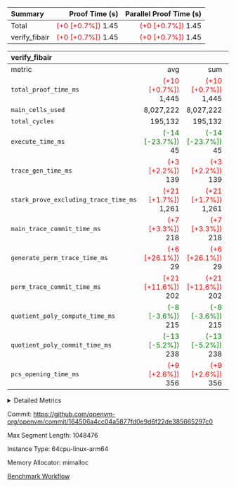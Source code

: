 | Summary | Proof Time (s) | Parallel Proof Time (s) |
|:---|---:|---:|
| Total | <span style='color: red'>(+0 [+0.7%])</span> 1.45 | <span style='color: red'>(+0 [+0.7%])</span> 1.45 |
| verify_fibair | <span style='color: red'>(+0 [+0.7%])</span> 1.45 | <span style='color: red'>(+0 [+0.7%])</span> 1.45 |


| verify_fibair |||||
|:---|---:|---:|---:|---:|
|metric|avg|sum|max|min|
| `total_proof_time_ms ` | <span style='color: red'>(+10 [+0.7%])</span> 1,445 | <span style='color: red'>(+10 [+0.7%])</span> 1,445 | <span style='color: red'>(+10 [+0.7%])</span> 1,445 | <span style='color: red'>(+10 [+0.7%])</span> 1,445 |
| `main_cells_used     ` |  8,027,222 |  8,027,222 |  8,027,222 |  8,027,222 |
| `total_cycles        ` |  195,132 |  195,132 |  195,132 |  195,132 |
| `execute_time_ms     ` | <span style='color: green'>(-14 [-23.7%])</span> 45 | <span style='color: green'>(-14 [-23.7%])</span> 45 | <span style='color: green'>(-14 [-23.7%])</span> 45 | <span style='color: green'>(-14 [-23.7%])</span> 45 |
| `trace_gen_time_ms   ` | <span style='color: red'>(+3 [+2.2%])</span> 139 | <span style='color: red'>(+3 [+2.2%])</span> 139 | <span style='color: red'>(+3 [+2.2%])</span> 139 | <span style='color: red'>(+3 [+2.2%])</span> 139 |
| `stark_prove_excluding_trace_time_ms` | <span style='color: red'>(+21 [+1.7%])</span> 1,261 | <span style='color: red'>(+21 [+1.7%])</span> 1,261 | <span style='color: red'>(+21 [+1.7%])</span> 1,261 | <span style='color: red'>(+21 [+1.7%])</span> 1,261 |
| `main_trace_commit_time_ms` | <span style='color: red'>(+7 [+3.3%])</span> 218 | <span style='color: red'>(+7 [+3.3%])</span> 218 | <span style='color: red'>(+7 [+3.3%])</span> 218 | <span style='color: red'>(+7 [+3.3%])</span> 218 |
| `generate_perm_trace_time_ms` | <span style='color: red'>(+6 [+26.1%])</span> 29 | <span style='color: red'>(+6 [+26.1%])</span> 29 | <span style='color: red'>(+6 [+26.1%])</span> 29 | <span style='color: red'>(+6 [+26.1%])</span> 29 |
| `perm_trace_commit_time_ms` | <span style='color: red'>(+21 [+11.6%])</span> 202 | <span style='color: red'>(+21 [+11.6%])</span> 202 | <span style='color: red'>(+21 [+11.6%])</span> 202 | <span style='color: red'>(+21 [+11.6%])</span> 202 |
| `quotient_poly_compute_time_ms` | <span style='color: green'>(-8 [-3.6%])</span> 215 | <span style='color: green'>(-8 [-3.6%])</span> 215 | <span style='color: green'>(-8 [-3.6%])</span> 215 | <span style='color: green'>(-8 [-3.6%])</span> 215 |
| `quotient_poly_commit_time_ms` | <span style='color: green'>(-13 [-5.2%])</span> 238 | <span style='color: green'>(-13 [-5.2%])</span> 238 | <span style='color: green'>(-13 [-5.2%])</span> 238 | <span style='color: green'>(-13 [-5.2%])</span> 238 |
| `pcs_opening_time_ms ` | <span style='color: red'>(+9 [+2.6%])</span> 356 | <span style='color: red'>(+9 [+2.6%])</span> 356 | <span style='color: red'>(+9 [+2.6%])</span> 356 | <span style='color: red'>(+9 [+2.6%])</span> 356 |



<details>
<summary>Detailed Metrics</summary>

|  | verify_program_compile_ms | total_cells | stark_prove_excluding_trace_time_ms | quotient_poly_compute_time_ms | quotient_poly_commit_time_ms | perm_trace_commit_time_ms | pcs_opening_time_ms | main_trace_commit_time_ms |
| --- | --- | --- | --- | --- | --- | --- | --- |
|  | 4 | 32 | 11 | 0 | 1 | 0 | 4 | 5 | 

| air_name | rows | quotient_deg | main_cols | interactions | constraints | cells |
| --- | --- | --- | --- | --- | --- | --- |
| AccessAdapterAir<2> |  | 4 |  | 5 | 12 |  | 
| AccessAdapterAir<4> |  | 4 |  | 5 | 12 |  | 
| AccessAdapterAir<8> |  | 4 |  | 5 | 12 |  | 
| FibonacciAir | 16 | 1 | 2 |  | 5 | 32 | 
| FriReducedOpeningAir |  | 4 |  | 35 | 59 |  | 
| NativePoseidon2Air<BabyBearParameters>, 1> |  | 4 |  | 31 | 302 |  | 
| PhantomAir |  | 4 |  | 3 | 4 |  | 
| ProgramAir |  | 1 |  | 1 | 4 |  | 
| VariableRangeCheckerAir |  | 1 |  | 1 | 4 |  | 
| VmAirWrapper<BranchNativeAdapterAir, BranchEqualCoreAir<1> |  | 2 |  | 11 | 23 |  | 
| VmAirWrapper<JalNativeAdapterAir, JalCoreAir> |  | 4 |  | 7 | 6 |  | 
| VmAirWrapper<NativeAdapterAir<2, 0>, PublicValuesCoreAir> |  | 4 |  | 11 | 22 |  | 
| VmAirWrapper<NativeAdapterAir<2, 1>, FieldArithmeticCoreAir> |  | 4 |  | 15 | 23 |  | 
| VmAirWrapper<NativeLoadStoreAdapterAir<1>, NativeLoadStoreCoreAir<1> |  | 4 |  | 19 | 31 |  | 
| VmAirWrapper<NativeVectorizedAdapterAir<4>, FieldExtensionCoreAir> |  | 4 |  | 15 | 23 |  | 
| VmConnectorAir |  | 4 |  | 3 | 8 |  | 
| VolatileBoundaryAir |  | 4 |  | 4 | 16 |  | 

| group | trace_gen_time_ms | total_proof_time_ms | total_cycles | total_cells | stark_prove_excluding_trace_time_ms | quotient_poly_compute_time_ms | quotient_poly_commit_time_ms | perm_trace_commit_time_ms | pcs_opening_time_ms | main_trace_commit_time_ms | main_cells_used | generate_perm_trace_time_ms | execute_time_ms |
| --- | --- | --- | --- | --- | --- | --- | --- | --- | --- | --- | --- | --- | --- |
| verify_fibair | 139 | 1,445 | 195,132 | 23,304,216 | 1,261 | 215 | 238 | 202 | 356 | 218 | 8,027,222 | 29 | 45 | 

| group | air_name | rows | prep_cols | perm_cols | main_cols | cells |
| --- | --- | --- | --- | --- | --- | --- |
| verify_fibair | AccessAdapterAir<2> | 32,768 |  | 16 | 11 | 884,736 | 
| verify_fibair | AccessAdapterAir<4> | 16,384 |  | 16 | 13 | 475,136 | 
| verify_fibair | AccessAdapterAir<8> | 4,096 |  | 16 | 17 | 135,168 | 
| verify_fibair | FriReducedOpeningAir | 512 |  | 76 | 64 | 71,680 | 
| verify_fibair | NativePoseidon2Air<BabyBearParameters>, 1> | 2,048 |  | 36 | 348 | 786,432 | 
| verify_fibair | PhantomAir | 2,048 |  | 8 | 6 | 28,672 | 
| verify_fibair | ProgramAir | 8,192 |  | 8 | 10 | 147,456 | 
| verify_fibair | VariableRangeCheckerAir | 262,144 | 2 | 8 | 1 | 2,359,296 | 
| verify_fibair | VmAirWrapper<BranchNativeAdapterAir, BranchEqualCoreAir<1> | 32,768 |  | 28 | 23 | 1,671,168 | 
| verify_fibair | VmAirWrapper<JalNativeAdapterAir, JalCoreAir> | 8,192 |  | 12 | 10 | 180,224 | 
| verify_fibair | VmAirWrapper<NativeAdapterAir<2, 1>, FieldArithmeticCoreAir> | 131,072 |  | 20 | 30 | 6,553,600 | 
| verify_fibair | VmAirWrapper<NativeLoadStoreAdapterAir<1>, NativeLoadStoreCoreAir<1> | 131,072 |  | 24 | 41 | 8,519,680 | 
| verify_fibair | VmAirWrapper<NativeVectorizedAdapterAir<4>, FieldExtensionCoreAir> | 4,096 |  | 20 | 40 | 245,760 | 
| verify_fibair | VmConnectorAir | 2 | 1 | 8 | 4 | 24 | 
| verify_fibair | VolatileBoundaryAir | 65,536 |  | 8 | 11 | 1,245,184 | 

</details>


Commit: https://github.com/openvm-org/openvm/commit/164506a4cc04a5877fd0e9d6f22de385665297c0

Max Segment Length: 1048476

Instance Type: 64cpu-linux-arm64

Memory Allocator: mimalloc

[Benchmark Workflow](https://github.com/openvm-org/openvm/actions/runs/12657663784)
